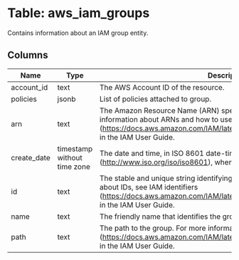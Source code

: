 
# Table: aws_iam_groups
Contains information about an IAM group entity.
## Columns
| Name        | Type           | Description  |
| ------------- | ------------- | -----  |
|account_id|text|The AWS Account ID of the resource.|
|policies|jsonb|List of policies attached to group.|
|arn|text|The Amazon Resource Name (ARN) specifying the group. For more information about ARNs and how to use them in policies, see IAM identifiers (https://docs.aws.amazon.com/IAM/latest/UserGuide/Using_Identifiers.html) in the IAM User Guide.|
|create_date|timestamp without time zone|The date and time, in ISO 8601 date-time format (http://www.iso.org/iso/iso8601), when the group was created.|
|id|text|The stable and unique string identifying the group. For more information about IDs, see IAM identifiers (https://docs.aws.amazon.com/IAM/latest/UserGuide/Using_Identifiers.html) in the IAM User Guide.|
|name|text|The friendly name that identifies the group.|
|path|text|The path to the group. For more information about paths, see IAM identifiers (https://docs.aws.amazon.com/IAM/latest/UserGuide/Using_Identifiers.html) in the IAM User Guide.|
